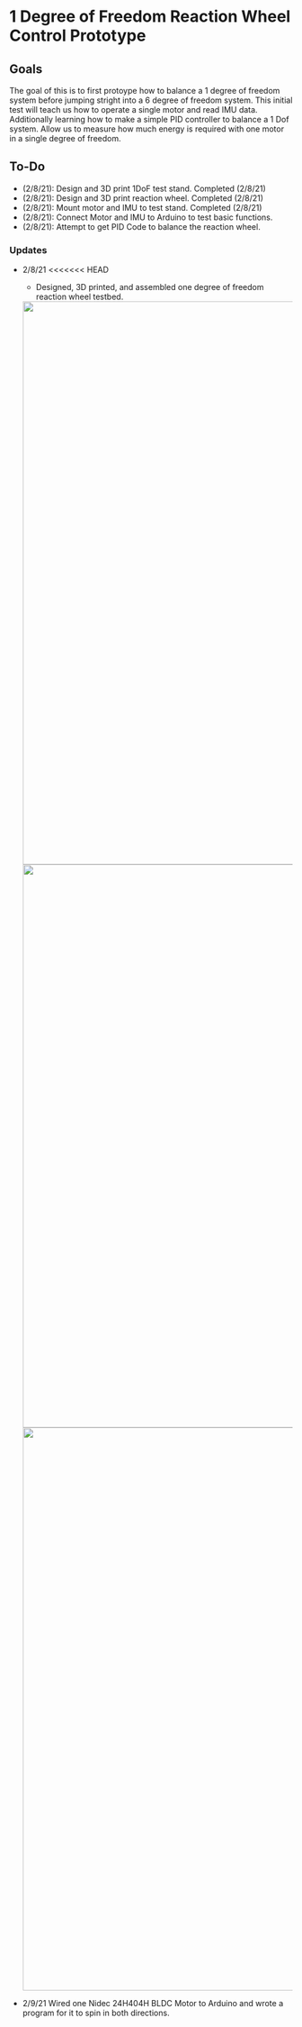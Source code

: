 # 1 Degree of Freedom Reaction Wheel Control Prototype

## Goals
The goal of this is to first protoype how to balance a 1 degree of freedom system before jumping stright into a 6 degree of freedom system. This initial test will teach us how to operate a single motor and read IMU data. Additionally learning how to make a simple PID controller to balance a 1 Dof system. Allow us to measure how much energy is required with one motor in a single degree of freedom. 

## To-Do
- (2/8/21): Design and 3D print 1DoF test stand. Completed (2/8/21)
- (2/8/21): Design and 3D print reaction wheel. Completed (2/8/21)
- (2/8/21): Mount motor and IMU to test stand. Completed (2/8/21)
- (2/8/21): Connect Motor and IMU to Arduino to test basic functions. 
- (2/8/21): Attempt to get PID Code to balance the reaction wheel. 


### Updates 

- 2/8/21
<<<<<<< HEAD
    - Designed, 3D printed, and assembled one degree of freedom reaction wheel testbed.
    <img src="https://github.com/dylanballback/CubeSat_Attitude_Control/blob/main/Images/front_1DoF_testbed_V1.JPG" width="1000" >
    <img src="https://github.com/dylanballback/CubeSat_Attitude_Control/blob/main/Images/side_1DoF_testbed_V1.JPG" width="1000" >
    <img src="https://github.com/dylanballback/CubeSat_Attitude_Control/blob/main/Images/back_1DoF_testbed_V1.JPG" width="1000" >

- 2/9/21
    Wired one Nidec 24H404H BLDC Motor to Arduino and wrote a program for it to spin in both directions.
